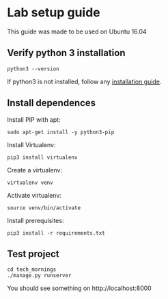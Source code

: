 # Lab setup guide

This guide was made to be used on Ubuntu 16.04

## Verify python 3 installation

```
python3 --version
```

If python3 is not installed, follow any [installation guide](https://docs.python-guide.org/starting/install3/linux/).

## Install dependences

Install PIP with apt:

```
sudo apt-get install -y python3-pip
```

Install Virtualenv:

```
pip3 install virtualenv 
```

Create a virtualenv:

```
virtualenv venv
```

Activate virtualenv:

```
source venv/bin/activate
```

Install prerequisites:

```
pip3 install -r requirements.txt
```


## Test project

```
cd tech_mornings
./manage.py runserver
```

You should see something on http://localhost:8000
